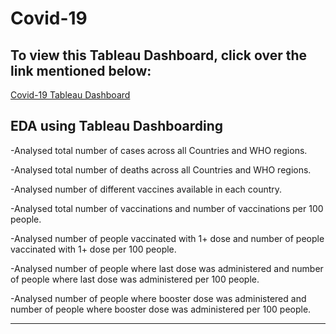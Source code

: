 # Covid-19

To view this Tableau Dashboard, click over the link mentioned below:
--

[Covid-19 Tableau Dashboard](https://public.tableau.com/app/profile/akash.deep4789/viz/Covid19_17019891867670/Dashboard1)

EDA using Tableau Dashboarding
------------------------------

-Analysed total number of cases across all Countries and WHO regions.

-Analysed total number of deaths across all Countries and WHO regions.

-Analysed number of different vaccines available in each country.

-Analysed total number of vaccinations and number of vaccinations per 100 people.

-Analysed number of people vaccinated with 1+ dose and number of people vaccinated with 1+ dose per 100 people.

-Analysed number of people where last dose was administered and number of people where last dose was administered per 100 people.

-Analysed number of people where booster dose was administered and number of people where booster dose was administered per 100 people.

------------------------------


